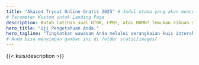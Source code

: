 ```yaml
---
title: "Akazed Tryout Online Gratis 2025" # Judul utama yang akan muncul di tab browser
# Parameter Kustom untuk Landing Page
description: Butuh latihan soal UTBK, CPNS, atau BUMN? Temukan ribuan soal & simulasi tryout online gratis di sini untuk membantumu siap menghadapi ujian seleksi impian.
hero_title: "Uji Pengetahuan Anda."
hero_tagline: "Tingkatkan wawasan Anda melalui serangkaian kuis interaktif yang kami siapkan khusus untuk Anda. Dari sejarah hingga teknologi, temukan tantangan baru setiap minggunya."
# Anda bisa menyimpan gambar ini di folder static/images/
---
```

{{< kuis/description >}}
